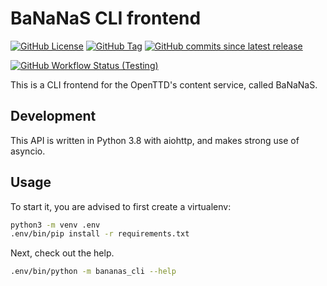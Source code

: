 # BaNaNaS CLI frontend

[![GitHub License](https://img.shields.io/github/license/OpenTTD/bananas-frontend-cli)](https://github.com/OpenTTD/bananas-frontend-cli/blob/master/LICENSE)
[![GitHub Tag](https://img.shields.io/github/v/tag/OpenTTD/bananas-frontend-cli?include_prereleases&label=stable)](https://github.com/OpenTTD/bananas-frontend-cli/releases)
[![GitHub commits since latest release](https://img.shields.io/github/commits-since/OpenTTD/bananas-frontend-cli/latest/master)](https://github.com/OpenTTD/bananas-frontend-cli/commits/master)

[![GitHub Workflow Status (Testing)](https://img.shields.io/github/workflow/status/OpenTTD/bananas-frontend-cli/Testing/master?label=master)](https://github.com/OpenTTD/bananas-frontend-cli/actions?query=workflow%3ATesting)

This is a CLI frontend for the OpenTTD's content service, called BaNaNaS.

## Development

This API is written in Python 3.8 with aiohttp, and makes strong use of asyncio.

## Usage

To start it, you are advised to first create a virtualenv:

```bash
python3 -m venv .env
.env/bin/pip install -r requirements.txt
```

Next, check out the help.

```bash
.env/bin/python -m bananas_cli --help
```
